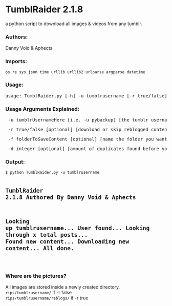 # TumblRaider 2.1.8
a python script to download all images & videos from any tumblr.

<h3>Authors:</h3>
Danny Void & Aphects

<h3>Imports:</h3>
<code>os re sys json time urllib urllib2 urlparse argparse datetime</code>

<h3>Usage:</h3>
<pre>usage: TumblRaider.py [-h] -u tumblrusername [-r true/false] [-f foldertosavecontent] [-d 20]</pre>

<h3>Usage Arguments Explained:</h3>
<pre> -u tumblrUsernameHere [i.e. -u pybackup] [the tumblr username, excluding .tumblr.com]</pre>
<pre> -r true/false [optional] [download or skip reblogged content]</pre>
<pre> -f folderToSaveContent [optional] [name the folder you want content to be saved in]</pre>
<pre> -d integer [optional] [amount of duplicates found before you stop checking for new images]</pre>

<h3>Output:</h3>
<pre><code>$ python TumblRaider.py -u tumblrusername

TumblRaider 2.1.8
Authored By Danny Void & Aphects
-------------------------------
Looking up tumblrusername...
User found...
Looking through x total posts...
Found new content...
Downloading new content...
All done.
-------------------------------
</code></pre>

<h3>Where are the pictures?</h3>
All images are stored inside a newly created directory.<br />
<code>rips/tumblrusername/</code> if -r false<br />
<code>rips/tumblrusername/reblogs/</code> if -r true